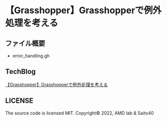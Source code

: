 # 【Grasshopper】Grasshopperで例外処理を考える

## ファイル概要

- error_handling.gh

## TechBlog

[【Grasshopper】Grasshopperで例外処理を考える](https://amdlaboratory.com/amdblog/【grasshopper】grasshopperで例外処理を考える/)

## LICENSE

The source code is licensed MIT. Copyright© 2022, AMD lab & Saito40
